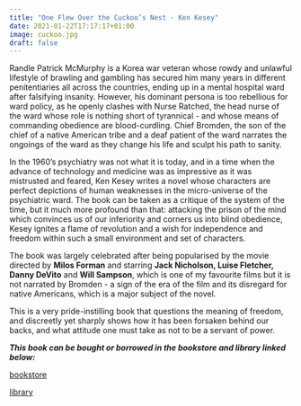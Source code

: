 ```yaml
---
title: "One Flew Over the Cuckoo’s Nest - Ken Kesey"
date: 2021-01-22T17:17:17+01:00
image: cuckoo.jpg
draft: false
---
```



Randle Patrick McMurphy is a Korea war veteran whose rowdy and unlawful lifestyle of brawling and gambling has secured him many years in different penitentiaries all across the countries, ending up in a mental hospital ward after falsifying insanity. However, his dominant persona is too rebellious for ward policy, as he openly clashes with Nurse Ratched, the head nurse of the ward whose role is nothing short of tyrannical - and whose means of commanding obedience are blood-curdling. Chief Bromden, the son of the chief of a native American tribe and a deaf patient of the ward narrates the ongoings of the ward as they change his life and sculpt his path to sanity.


In the 1960’s psychiatry was not what it is today, and in a time when the advance of technology and medicine was as impressive as it was mistrusted and feared, Ken Kesey writes a novel whose characters are perfect depictions of human weaknesses in the micro-universe of the psychiatric ward. The book can be taken as a critique of the system of the time, but it much more profound than that: attacking the prison of the mind which convinces us of our inferiority and corners us into blind obedience, Kesey ignites a flame of revolution and a wish for independence and freedom within such a small environment and set of characters. 


The book was largely celebrated after being popularised by the movie directed by **Milos Forman** and starring **Jack Nicholson, Luise Fletcher, Danny DeVito** and **Will Sampson**, which is one of my favourite films but it is not narrated by Bromden - a sign of the era of the film and its disregard for native Americans, which is a major subject of the novel.


This is a very pride-instilling book that questions the meaning of freedom, and discreetly yet sharply shows how it has been forsaken behind our backs, and what attitude one must take as not to be a servant of power.


***This book can be bought or borrowed in the bookstore and library linked below:***


[bookstore](https://books.ba/knjizara/klasici/one-flew-over-the-cuckoo-s-nest-detail) 


[library](https://plus.bh.cobiss.net/opac7/bib/bgsa/51022592)